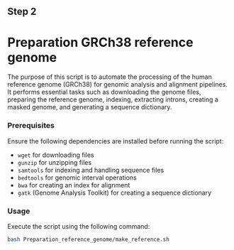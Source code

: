 ## Step 2  

# Preparation GRCh38 reference genome

The purpose of this script is to automate the processing of the human reference genome (GRCh38) for genomic analysis and alignment pipelines. It performs essential tasks such as downloading the genome files, preparing the reference genome, indexing, extracting introns, creating a masked genome, and generating a sequence dictionary.

### Prerequisites

Ensure the following dependencies are installed before running the script:

- `wget` for downloading files
- `gunzip` for unzipping files
- `samtools` for indexing and handling sequence files
- `bedtools` for genomic interval operations
- `bwa` for creating an index for alignment
- `gatk` (Genome Analysis Toolkit) for creating a sequence dictionary

### Usage

Execute the script using the following command:
```bash
bash Preparation_reference_genome/make_reference.sh
```
